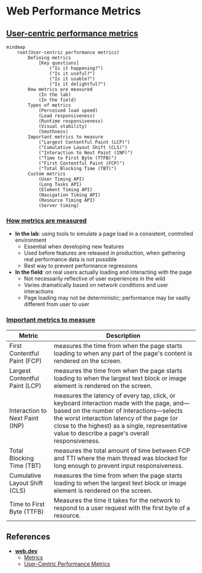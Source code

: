 # Web Performance Metrics

## [User-centric performance metrics](https://web.dev/articles/user-centric-performance-metrics)

```mermaid
mindmap
    root(User-centric performance metrics)
        Defining metrics
            [Key questions]
                ("Is it happening?")
                ("Is it useful?")
                ("Is it usable?")
                ("Is it delightful?")
        How metrics are measured
            (In the lab)
            (In the field)
        Types of metrics
            (Perceived load speed)
            (Load responsiveness)
            (Runtime responsiveness)
            (Visual stability)
            (Smothness)
        Important metrics to measure
            ("Largest Contentful Paint (LCP)")
            ("Cumulative Layout Shift (CLS)")
            ("Interaction to Next Paint (INP)")
            ("Time to First Byte (TTFB)")
            ("First Contentful Paint (FCP)")
            ("Total Blocking Time (TBT)")
        Custom metrics
            (User Timing API)
            (Long Tasks API)
            (Element Timing API)
            (Navigation Timing API)
            (Resource Timing API)
            (Server timing)
```

### [How metrics are measured](https://web.dev/articles/user-centric-performance-metrics#how_metrics_are_measured)

* **In the lab**: using tools to simulate a page load in a consistent, controlled environment
    * Essential when developing new features
    * Used before features are released in production, when gathering real performance data is not possible
    * Best way to prevent performance regressions
* **In the field**: on real users actually loading and interacting with the page
    * Not necessarily reflective of user experiences in the wild
    * Varies dramatically based on network conditions and user interactions
    * Page loading may not be deterministic; performance may be vastly different from user to user

### [Important metrics to measure](https://web.dev/articles/user-centric-performance-metrics#important_metrics_to_measure)

| Metric | Description |
| --- | --- |
| First Contentful Paint (FCP) | measures the time from when the page starts loading to when any part of the page's content is rendered on the screen. |
| Largest Contentful Paint (LCP) | measures the time from when the page starts loading to when the largest text block or image element is rendered on the screen. |
| Interaction to Next Paint (INP) | measures the latency of every tap, click, or keyboard interaction made with the page, and—based on the number of interactions—selects the worst interaction latency of the page (or close to the highest) as a single, representative value to describe a page's overall responsiveness. |
| Total Blocking Time (TBT) | measures the total amount of time between FCP and TTI where the main thread was blocked for long enough to prevent input responsiveness. |
| Cumulative Layout Shift (CLS) | measures the time from when the page starts loading to when the largest text block or image element is rendered on the screen. |
| Time to First Byte (TTFB) | Measures the time it takes for the network to respond to a user request with the first byte of a resource.

## References

* [**web.dev**](https://web.dev/)
    * [Metrics](https://web.dev/explore/metrics)
    * [User-Centric Performance Metrics](https://web.dev/articles/user-centric-performance-metrics)